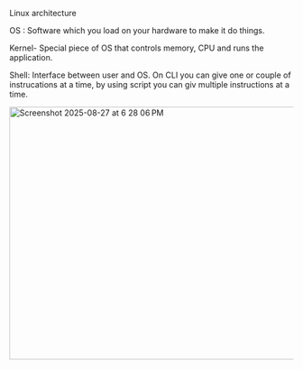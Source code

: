 Linux architecture

OS : Software which you load on your hardware to make it do things.

Kernel- Special piece of OS that controls memory, CPU and runs the application.

Shell: Interface between user and OS. On CLI you can give one or couple of instrucations at a time, by using script you can giv multiple instructions at a time.

<img width="797" height="448" alt="Screenshot 2025-08-27 at 6 28 06 PM" src="https://github.com/user-attachments/assets/a4389a7b-2885-4257-8d52-a3f3826b266a" />
